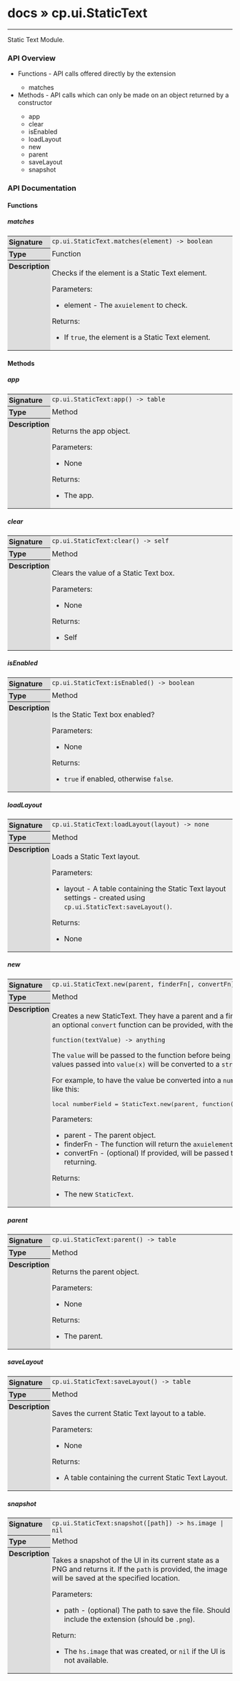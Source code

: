 # [docs](index.md) » cp.ui.StaticText
---

Static Text Module.

<style type="text/css">
	a { text-decoration: none; }
	a:hover { text-decoration: underline; }
	th { background-color: #DDDDDD; vertical-align: top; padding: 3px; }
	td { width: 100%; background-color: #EEEEEE; vertical-align: top; padding: 3px; }
	table { width: 100% ; border: 1px solid #0; text-align: left; }
	section > table table td { width: 0; }
</style>
<link rel="stylesheet" href="../../css/docs.css" type="text/css" media="screen" />
<h3>API Overview</h3>
<ul>
<li>Functions - API calls offered directly by the extension</li>
  <ul>
	<li><a href="#matches">matches</a></li>
  </ul>
<li>Methods - API calls which can only be made on an object returned by a constructor</li>
  <ul>
	<li><a href="#app">app</a></li>
	<li><a href="#clear">clear</a></li>
	<li><a href="#isEnabled">isEnabled</a></li>
	<li><a href="#loadLayout">loadLayout</a></li>
	<li><a href="#new">new</a></li>
	<li><a href="#parent">parent</a></li>
	<li><a href="#saveLayout">saveLayout</a></li>
	<li><a href="#snapshot">snapshot</a></li>
  </ul>
</ul>
<h3>API Documentation</h3>
<h4 class="documentation-section">Functions</h4>
  <section id="matches">
	<h5><a href="#matches">matches</a></h5>
	<table>
	  <tr>
		<th>Signature</th>
		<td><code>cp.ui.StaticText.matches(element) -&gt; boolean</code></td>
	  </tr>
	  <tr>
		<th>Type</th>
		<td>Function</td>
	  </tr>
	  <tr>
		<th>Description</th>
		<td><p>Checks if the element is a Static Text element.</p>
<p>Parameters:</p>
<ul>
<li>element      - The <code>axuielement</code> to check.</li>
</ul>
<p>Returns:</p>
<ul>
<li>If <code>true</code>, the element is a Static Text element.</li>
</ul>
</td>
	  </tr>
	</table>
  </section>
<h4 class="documentation-section">Methods</h4>
  <section id="app">
	<h5><a href="#app">app</a></h5>
	<table>
	  <tr>
		<th>Signature</th>
		<td><code>cp.ui.StaticText:app() -&gt; table</code></td>
	  </tr>
	  <tr>
		<th>Type</th>
		<td>Method</td>
	  </tr>
	  <tr>
		<th>Description</th>
		<td><p>Returns the app object.</p>
<p>Parameters:</p>
<ul>
<li>None</li>
</ul>
<p>Returns:</p>
<ul>
<li>The app.</li>
</ul>
</td>
	  </tr>
	</table>
  </section>
  <section id="clear">
	<h5><a href="#clear">clear</a></h5>
	<table>
	  <tr>
		<th>Signature</th>
		<td><code>cp.ui.StaticText:clear() -&gt; self</code></td>
	  </tr>
	  <tr>
		<th>Type</th>
		<td>Method</td>
	  </tr>
	  <tr>
		<th>Description</th>
		<td><p>Clears the value of a Static Text box.</p>
<p>Parameters:</p>
<ul>
<li>None</li>
</ul>
<p>Returns:</p>
<ul>
<li>Self</li>
</ul>
</td>
	  </tr>
	</table>
  </section>
  <section id="isEnabled">
	<h5><a href="#isEnabled">isEnabled</a></h5>
	<table>
	  <tr>
		<th>Signature</th>
		<td><code>cp.ui.StaticText:isEnabled() -&gt; boolean</code></td>
	  </tr>
	  <tr>
		<th>Type</th>
		<td>Method</td>
	  </tr>
	  <tr>
		<th>Description</th>
		<td><p>Is the Static Text box enabled?</p>
<p>Parameters:</p>
<ul>
<li>None</li>
</ul>
<p>Returns:</p>
<ul>
<li><code>true</code> if enabled, otherwise <code>false</code>.</li>
</ul>
</td>
	  </tr>
	</table>
  </section>
  <section id="loadLayout">
	<h5><a href="#loadLayout">loadLayout</a></h5>
	<table>
	  <tr>
		<th>Signature</th>
		<td><code>cp.ui.StaticText:loadLayout(layout) -&gt; none</code></td>
	  </tr>
	  <tr>
		<th>Type</th>
		<td>Method</td>
	  </tr>
	  <tr>
		<th>Description</th>
		<td><p>Loads a Static Text layout.</p>
<p>Parameters:</p>
<ul>
<li>layout - A table containing the Static Text layout settings - created using <code>cp.ui.StaticText:saveLayout()</code>.</li>
</ul>
<p>Returns:</p>
<ul>
<li>None</li>
</ul>
</td>
	  </tr>
	</table>
  </section>
  <section id="new">
	<h5><a href="#new">new</a></h5>
	<table>
	  <tr>
		<th>Signature</th>
		<td><code>cp.ui.StaticText.new(parent, finderFn[, convertFn]) -&gt; StaticText</code></td>
	  </tr>
	  <tr>
		<th>Type</th>
		<td>Method</td>
	  </tr>
	  <tr>
		<th>Description</th>
		<td><p>Creates a new StaticText. They have a parent and a finder function.
Additionally, an optional <code>convert</code> function can be provided, with the following signature:</p>
<p><code>function(textValue) -&gt; anything</code></p>
<p>The <code>value</code> will be passed to the function before being returned, if present. All values
passed into <code>value(x)</code> will be converted to a <code>string</code> first via <code>tostring</code>.</p>
<p>For example, to have the value be converted into a <code>number</code>, simply use <code>tonumber</code> like this:</p>
<div class="highlight"><pre><span></span><span class="kd">local</span> <span class="n">numberField</span> <span class="o">=</span> <span class="n">StaticText</span><span class="p">.</span><span class="n">new</span><span class="p">(</span><span class="n">parent</span><span class="p">,</span> <span class="kr">function</span><span class="p">()</span> <span class="kr">return</span> <span class="p">...</span> <span class="kr">end</span><span class="p">,</span> <span class="nb">tonumber</span><span class="p">)</span>
</pre></div>
<p>Parameters:</p>
<ul>
<li>parent   - The parent object.</li>
<li>finderFn - The function will return the <code>axuielement</code> for the StaticText.</li>
<li>convertFn    - (optional) If provided, will be passed the <code>string</code> value when returning.</li>
</ul>
<p>Returns:</p>
<ul>
<li>The new <code>StaticText</code>.</li>
</ul>
</td>
	  </tr>
	</table>
  </section>
  <section id="parent">
	<h5><a href="#parent">parent</a></h5>
	<table>
	  <tr>
		<th>Signature</th>
		<td><code>cp.ui.StaticText:parent() -&gt; table</code></td>
	  </tr>
	  <tr>
		<th>Type</th>
		<td>Method</td>
	  </tr>
	  <tr>
		<th>Description</th>
		<td><p>Returns the parent object.</p>
<p>Parameters:</p>
<ul>
<li>None</li>
</ul>
<p>Returns:</p>
<ul>
<li>The parent.</li>
</ul>
</td>
	  </tr>
	</table>
  </section>
  <section id="saveLayout">
	<h5><a href="#saveLayout">saveLayout</a></h5>
	<table>
	  <tr>
		<th>Signature</th>
		<td><code>cp.ui.StaticText:saveLayout() -&gt; table</code></td>
	  </tr>
	  <tr>
		<th>Type</th>
		<td>Method</td>
	  </tr>
	  <tr>
		<th>Description</th>
		<td><p>Saves the current Static Text layout to a table.</p>
<p>Parameters:</p>
<ul>
<li>None</li>
</ul>
<p>Returns:</p>
<ul>
<li>A table containing the current Static Text Layout.</li>
</ul>
</td>
	  </tr>
	</table>
  </section>
  <section id="snapshot">
	<h5><a href="#snapshot">snapshot</a></h5>
	<table>
	  <tr>
		<th>Signature</th>
		<td><code>cp.ui.StaticText:snapshot([path]) -&gt; hs.image | nil</code></td>
	  </tr>
	  <tr>
		<th>Type</th>
		<td>Method</td>
	  </tr>
	  <tr>
		<th>Description</th>
		<td><p>Takes a snapshot of the UI in its current state as a PNG and returns it.
If the <code>path</code> is provided, the image will be saved at the specified location.</p>
<p>Parameters:</p>
<ul>
<li>path     - (optional) The path to save the file. Should include the extension (should be <code>.png</code>).</li>
</ul>
<p>Return:</p>
<ul>
<li>The <code>hs.image</code> that was created, or <code>nil</code> if the UI is not available.</li>
</ul>
</td>
	  </tr>
	</table>
  </section>
